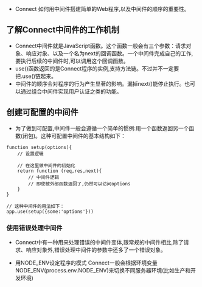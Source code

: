 * Connect 如何用中间件搭建简单的Web程序,以及中间件的顺序的重要性。
  
## 了解Connect中间件的工作机制
* Connect中间件就是JavaScript函数。这个函数一般会有三个参数：请求对象、响应对象、以及一个名为next的回调函数。一个中间件完成自己的工作,要执行后续的中间件时,可以调用这个回调函数。
* use()函数返回的是Connect程序的实例,支持方法链。不过并不一定要把.use()链起来。
* 中间件的顺序会对程序的行为产生显著的影响。漏掉next()能停止执行。也可以通过组合中间件实现用户认证之类的功能。


## 创建可配置的中间件
* 为了做到可配置,中间件一般会遵循一个简单的惯例:用一个函数返回另一个函数(闭包)。这种可配置中间件的基本结构如下：
```
function setup(options){
    // 设置逻辑

    // 在这里做中间件的初始化
    return function (req,res,next){
        // 中间件逻辑
        // 即使被外部函数返回了,仍然可以访问options
    }
}

// 这种中间件的用法如下：
app.use(setup({some:'options'}))
```
### 使用错误处理中间件
* Connect中有一种用来处理错误的中间件变体,跟常规的中间件相比,除了请求、响应对象外,错误处理中间件的参数中还多了一个错误对象。

* 用NODE_ENV设定程序的模式 Connect一般会根据环境变量 NODE_ENV(process.env.NODE_ENV)来切换不同服务器环境(比如生产和开发环境)